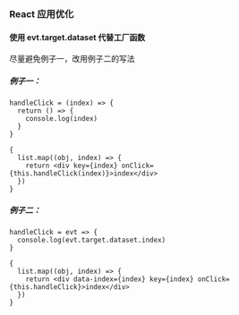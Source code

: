### React 应用优化

#### 使用 evt.target.dataset 代替工厂函数

尽量避免例子一，改用例子二的写法

##### 例子一：

    handleClick = (index) => {
      return () => {
        console.log(index)
      }
    }

    {
      list.map((obj, index) => {
        return <div key={index} onClick={this.handleClick(index)}>index</div>
      })
    }

##### 例子二：

    handleClick = evt => {
      console.log(evt.target.dataset.index)
    }

    {
      list.map((obj, index) => {
        return <div data-index={index} key={index} onClick={this.handleClick}>index</div>
      })
    }
